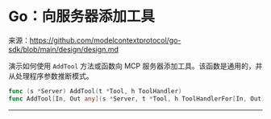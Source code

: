 # Go：向服务器添加工具

来源：https://github.com/modelcontextprotocol/go-sdk/blob/main/design/design.md

演示如何使用 `AddTool` 方法或函数向 MCP 服务器添加工具。该函数是通用的，并从处理程序参数推断模式。

```Go
func (s *Server) AddTool(t *Tool, h ToolHandler)
func AddTool[In, Out any](s *Server, t *Tool, h ToolHandlerFor[In, Out])
```

--------------------------------
